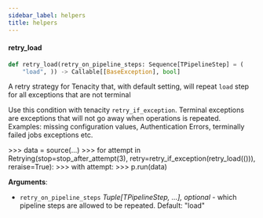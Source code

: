 ```yaml
---
sidebar_label: helpers
title: helpers
---
```


#### retry\_load

```python
def retry_load(retry_on_pipeline_steps: Sequence[TPipelineStep] = (
    "load", )) -> Callable[[BaseException], bool]
```

A retry strategy for Tenacity that, with default setting, will repeat `load` step for all exceptions that are not terminal

Use this condition with tenacity `retry_if_exception`. Terminal exceptions are exceptions that will not go away when operations is repeated.
Examples: missing configuration values, Authentication Errors, terminally failed jobs exceptions etc.

&gt;&gt;&gt; data = source(...)
&gt;&gt;&gt; for attempt in Retrying(stop=stop_after_attempt(3), retry=retry_if_exception(retry_load(())), reraise=True):
&gt;&gt;&gt;     with attempt:
&gt;&gt;&gt;         p.run(data)

**Arguments**:

- `retry_on_pipeline_steps` _Tuple[TPipelineStep, ...], optional_ - which pipeline steps are allowed to be repeated. Default: &quot;load&quot;


